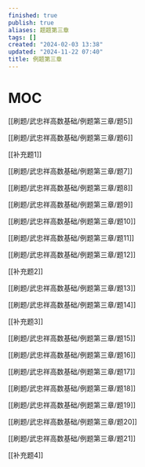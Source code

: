 ```yaml
---
finished: true
publish: true
aliases: 题题第三章
tags: []
created: "2024-02-03 13:38"
updated: "2024-11-22 07:40"
title: 例题第三章
---
```

# MOC

[[刷题/武忠祥高数基础/例题第三章/题5]]

[[刷题/武忠祥高数基础/例题第三章/题6]]

[[补充题1]]

[[刷题/武忠祥高数基础/例题第三章/题7]]

[[刷题/武忠祥高数基础/例题第三章/题8]]

[[刷题/武忠祥高数基础/例题第三章/题9]]

[[刷题/武忠祥高数基础/例题第三章/题10]]

[[刷题/武忠祥高数基础/例题第三章/题11]]

[[刷题/武忠祥高数基础/例题第三章/题12]]

[[补充题2]]

[[刷题/武忠祥高数基础/例题第三章/题13]]

[[刷题/武忠祥高数基础/例题第三章/题14]]

[[补充题3]]

[[刷题/武忠祥高数基础/例题第三章/题15]]

[[刷题/武忠祥高数基础/例题第三章/题16]]

[[刷题/武忠祥高数基础/例题第三章/题17]]

[[刷题/武忠祥高数基础/例题第三章/题18]]

[[刷题/武忠祥高数基础/例题第三章/题19]]

[[刷题/武忠祥高数基础/例题第三章/题20]]

[[刷题/武忠祥高数基础/例题第三章/题21]]

[[补充题4]]
